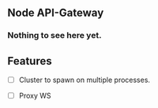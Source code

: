 
## Node API-Gateway



### Nothing to see here yet.


## Features

- [ ] Cluster to spawn on multiple processes.
- [ ] Proxy WS

